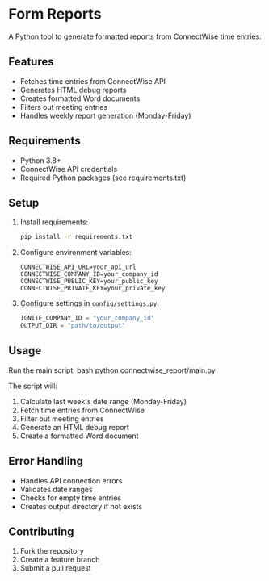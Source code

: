 # Form Reports

A Python tool to generate formatted reports from ConnectWise time entries.

## Features
- Fetches time entries from ConnectWise API
- Generates HTML debug reports
- Creates formatted Word documents
- Filters out meeting entries
- Handles weekly report generation (Monday-Friday)

## Requirements
- Python 3.8+
- ConnectWise API credentials
- Required Python packages (see requirements.txt)

## Setup
1. Install requirements:
    ```bash
    pip install -r requirements.txt
    ```

2. Configure environment variables:
    ```env
    CONNECTWISE_API_URL=your_api_url
    CONNECTWISE_COMPANY_ID=your_company_id
    CONNECTWISE_PUBLIC_KEY=your_public_key
    CONNECTWISE_PRIVATE_KEY=your_private_key
    ```

3. Configure settings in `config/settings.py`:
    ```python
    IGNITE_COMPANY_ID = "your_company_id"
    OUTPUT_DIR = "path/to/output"
    ```

## Usage
Run the main script:
bash
python connectwise_report/main.py


The script will:
1. Calculate last week's date range (Monday-Friday)
2. Fetch time entries from ConnectWise
3. Filter out meeting entries
4. Generate an HTML debug report
5. Create a formatted Word document

## Error Handling
- Handles API connection errors
- Validates date ranges
- Checks for empty time entries
- Creates output directory if not exists

## Contributing
1. Fork the repository
2. Create a feature branch
3. Submit a pull request